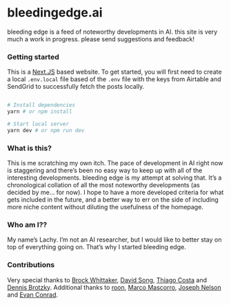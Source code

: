 # bleedingedge.ai

bleeding edge is a feed of noteworthy developments in AI. this site is very much a work in progress. please send suggestions and feedback!

### Getting started

This is a [Next.JS](https://nextjs.org/) based website. To get started, you will first need to create a local `.env.local` file based of the `.env` file with the keys from Airtable and SendGrid to successfully fetch the posts locally.

```sh

# Install dependencies
yarn # or npm install

# Start local server
yarn dev # or npm run dev

```

### What is this?

This is me scratching my own itch. The pace of development in AI right now is staggering and there’s been no easy way to keep up with all of the interesting developments. bleeding edge is my attempt at solving that. It’s a chronological collation of all the most noteworthy developments (as decided by me… for now). I hope to have a more developed criteria for what gets included in the future, and a better way to err on the side of including more niche content without diluting the usefulness of the homepage.

### Who am I??

My name’s Lachy. I’m not an AI researcher, but I would like to better stay on top of everything going on. That’s why I started bleeding edge.

### Contributions

Very special thanks to [Brock Whittaker](https://twitter.com/____brock____), [David Song](https://twitter.com/davidtsong), [Thiago Costa](https://twitter.com/tcosta_co) and [Dennis Brotzky](https://twitter.com/brotzky_). Additional thanks to [roon](https://twitter.com/tszzl), [Marco Mascorro](https://twitter.com/Mascobot), [Joseph Nelson](https://www.twitter.com/josephofiowa) and [Evan Conrad](https://twitter.com/evanjconrad).
